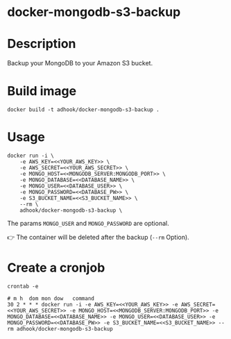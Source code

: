 docker-mongodb-s3-backup
============

# Description
Backup your MongoDB to your Amazon S3 bucket.


# Build image

    docker build -t adhook/docker-mongodb-s3-backup .

# Usage

    docker run -i \
        -e AWS_KEY=<<YOUR_AWS_KEY>> \
        -e AWS_SECRET=<<YOUR_AWS_SECRET>> \
        -e MONGO_HOST=<<MONGODB_SERVER:MONGODB_PORT>> \
        -e MONGO_DATABASE=<<DATABASE_NAME>> \
        -e MONGO_USER=<<DATABASE_USER>> \
        -e MONGO_PASSWORD=<<DATABASE_PW>> \ 
        -e S3_BUCKET_NAME=<<S3_BUCKET_NAME>> \
        --rm \
        adhook/docker-mongodb-s3-backup \

The params ```MONGO_USER``` and ```MONGO_PASSWORD``` are optional.

👉 The container will be deleted after the backup (`--rm` Option).



# Create a cronjob

    crontab -e 

    # m h  dom mon dow   command
    30 2 * * * docker run -i -e AWS_KEY=<<YOUR_AWS_KEY>> -e AWS_SECRET=<<YOUR_AWS_SECRET>> -e MONGO_HOST=<<MONGODB_SERVER:MONGODB_PORT>> -e MONGO_DATABASE=<<DATABASE_NAME>> -e MONGO_USER=<<DATABASE_USER>> -e MONGO_PASSWORD=<<DATABASE_PW>> -e S3_BUCKET_NAME=<<S3_BUCKET_NAME>> --rm adhook/docker-mongodb-s3-backup

    
